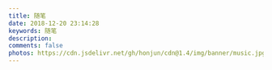 ```yaml
---
title: 随笔
date: 2018-12-20 23:14:28
keywords: 随笔
description:
comments: false
photos: https://cdn.jsdelivr.net/gh/honjun/cdn@1.4/img/banner/music.jpg
---
```


